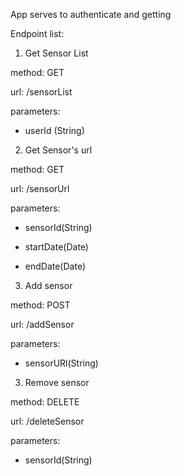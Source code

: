 App serves to authenticate and getting 

Endpoint list:

1. Get Sensor List 

method: GET 

url: /sensorList 

parameters:

- userId (String)

2. Get Sensor's url

method: GET 

url: /sensorUrl

parameters:

- sensorId(String)

- startDate(Date)

- endDate(Date)

3. Add sensor 

method: POST 

url: /addSensor

parameters:

- sensorURl(String)

3. Remove sensor 

method: DELETE 

url: /deleteSensor

parameters:

- sensorId(String)

